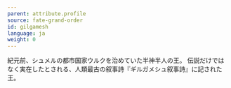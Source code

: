 ```yaml
---
parent: attribute.profile
source: fate-grand-order
id: gilgamesh
language: ja
weight: 0
---
```


紀元前、シュメルの都市国家ウルクを治めていた半神半人の王。
伝説だけではなく実在したとされる、人類最古の叙事詩『ギルガメシュ叙事詩』に記された王。
